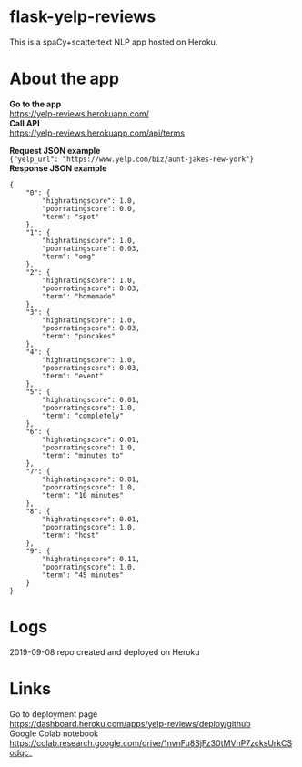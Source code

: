 # flask-yelp-reviews

This is a spaCy+scattertext NLP app hosted on Heroku.

# About the app

**Go to the app**   
https://yelp-reviews.herokuapp.com/   
**Call API**     
https://yelp-reviews.herokuapp.com/api/terms  

**Request JSON example**    
`{"yelp_url": "https://www.yelp.com/biz/aunt-jakes-new-york"}`  
**Response JSON example**   
```
{
    "0": {
        "highratingscore": 1.0,
        "poorratingscore": 0.0,
        "term": "spot"
    },
    "1": {
        "highratingscore": 1.0,
        "poorratingscore": 0.03,
        "term": "omg"
    },
    "2": {
        "highratingscore": 1.0,
        "poorratingscore": 0.03,
        "term": "homemade"
    },
    "3": {
        "highratingscore": 1.0,
        "poorratingscore": 0.03,
        "term": "pancakes"
    },
    "4": {
        "highratingscore": 1.0,
        "poorratingscore": 0.03,
        "term": "event"
    },
    "5": {
        "highratingscore": 0.01,
        "poorratingscore": 1.0,
        "term": "completely"
    },
    "6": {
        "highratingscore": 0.01,
        "poorratingscore": 1.0,
        "term": "minutes to"
    },
    "7": {
        "highratingscore": 0.01,
        "poorratingscore": 1.0,
        "term": "10 minutes"
    },
    "8": {
        "highratingscore": 0.01,
        "poorratingscore": 1.0,
        "term": "host"
    },
    "9": {
        "highratingscore": 0.11,
        "poorratingscore": 1.0,
        "term": "45 minutes"
    }
}
```

# Logs 

2019-09-08 repo created and deployed on Heroku

# Links

Go to deployment page   
https://dashboard.heroku.com/apps/yelp-reviews/deploy/github  
Google Colab notebook   
https://colab.research.google.com/drive/1nvnFu8SjFz30tMVnP7zcksUrkCSodqc_   

